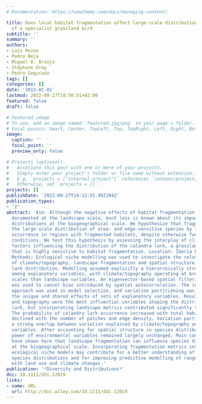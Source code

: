 ```yaml
---
# Documentation: https://wowchemy.com/docs/managing-content/

title: Does local habitat fragmentation affect large-scale distributions? The case
  of a specialist grassland bird
subtitle: ''
summary: ''
authors:
- Luís Reino
- Pedro Beja
- Miguel B. Araújo
- Stéphane Dray
- Pedro Segurado
tags: []
categories: []
date: '2013-01-01'
lastmod: 2022-09-27T14:50:51+02:00
featured: false
draft: false

# Featured image
# To use, add an image named `featured.jpg/png` to your page's folder.
# Focal points: Smart, Center, TopLeft, Top, TopRight, Left, Right, BottomLeft, Bottom, BottomRight.
image:
  caption: ''
  focal_point: ''
  preview_only: false

# Projects (optional).
#   Associate this post with one or more of your projects.
#   Simply enter your project's folder or file name without extension.
#   E.g. `projects = ["internal-project"]` references `content/project/deep-learning/index.md`.
#   Otherwise, set `projects = []`.
projects: []
publishDate: '2022-09-27T14:12:55.992294Z'
publication_types:
- '2'
abstract: 'Aim: Although the negative effects of habitat fragmentation have been widely
  documented at the landscape scale, much less is known about its impacts on species
  distributions at the biogeographical scale. We hypothesize that fragmentation influences
  the large-scale distribution of area- and edge-sensitive species by limiting their
  occurrence in regions with fragmented habitats, despite otherwise favourable environmental
  conditions. We test this hypothesis by assessing the interplay of climate and landscape
  factors influencing the distribution of the calandra lark, a grassland specialist
  that is highly sensitive to habitat fragmentation. Location: Iberia Peninsula, Europe.
  Methods: Ecological niche modelling was used to investigate the relative influence
  of climate/topography, landscape fragmentation and spatial structure on calandra
  lark distribution. Modelling assumed explicitly a hierarchically structured effect
  among explanatory variables, with climate/topography operating at broader spatial
  scales than landscape variables. An eigenvector-based spatial filtering approach
  was used to cancel bias introduced by spatial autocorrelation. The information theoretic
  approach was used in model selection, and variation partitioning was used to isolate
  the unique and shared effects of sets of explanatory variables. Results: Climate
  and topography were the most influential variables shaping the distribution of calandra
  lark, but incorporating landscape metrics contributed significantly to model improvement.
  The probability of calandra lark occurrence increased with total habitat area and
  declined with the number of patches and edge density. Variation partitioning showed
  a strong overlap between variation explained by climate/topography and landscape
  variables. After accounting for spatial structure in species distribution, the explanatory
  power of environmental variables remained largely unchanged. Main conclusions: We
  have shown here that landscape fragmentation can influence species distributions
  at the biogeographical scale. Incorporating fragmentation metrics into large-scale
  ecological niche models may contribute for a better understanding of mechanism driving
  species distributions and for improving predictive modelling of range shifts associated
  with land use and climate changes.'
publication: '*Diversity and Distributions*'
doi: 10.1111/ddi.12019
links:
- name: URL
  url: http://doi.wiley.com/10.1111/ddi.12019
---
```

